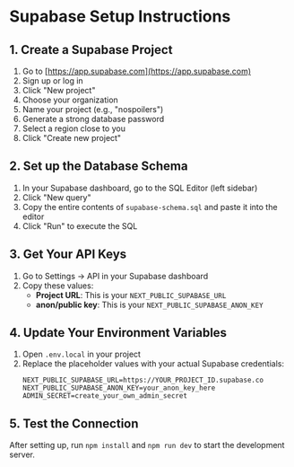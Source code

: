 # Supabase Setup Instructions

## 1. Create a Supabase Project

1. Go to [https://app.supabase.com](https://app.supabase.com)
2. Sign up or log in
3. Click "New project"
4. Choose your organization
5. Name your project (e.g., "nospoilers")
6. Generate a strong database password
7. Select a region close to you
8. Click "Create new project"

## 2. Set up the Database Schema

1. In your Supabase dashboard, go to the SQL Editor (left sidebar)
2. Click "New query"
3. Copy the entire contents of `supabase-schema.sql` and paste it into the editor
4. Click "Run" to execute the SQL

## 3. Get Your API Keys

1. Go to Settings → API in your Supabase dashboard
2. Copy these values:
   - **Project URL**: This is your `NEXT_PUBLIC_SUPABASE_URL`
   - **anon/public key**: This is your `NEXT_PUBLIC_SUPABASE_ANON_KEY`

## 4. Update Your Environment Variables

1. Open `.env.local` in your project
2. Replace the placeholder values with your actual Supabase credentials:
   ```
   NEXT_PUBLIC_SUPABASE_URL=https://YOUR_PROJECT_ID.supabase.co
   NEXT_PUBLIC_SUPABASE_ANON_KEY=your_anon_key_here
   ADMIN_SECRET=create_your_own_admin_secret
   ```

## 5. Test the Connection

After setting up, run `npm install` and `npm run dev` to start the development server.